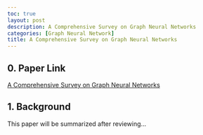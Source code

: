 ```yaml
---
toc: true
layout: post
description: A Comprehensive Survey on Graph Neural Networks
categories: [Graph Neural Network]
title: A Comprehensive Survey on Graph Neural Networks
---
```


## 0. Paper Link
[A Comprehensive Survey on Graph Neural Networks](https://arxiv.org/pdf/1901.00596.pdf)

## 1. Background
This paper will be summarized after reviewing...

